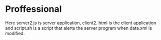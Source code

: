 # Proffessional

Here server2.js is server application, client2. html is the client application and script.sh is a script that alerts the server
program when data.xml is modified.
